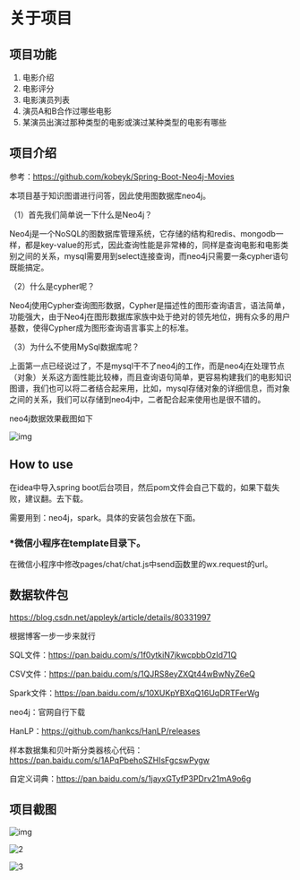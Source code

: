 # 关于项目

## 项目功能

1. 电影介绍
2. 电影评分
3. 电影演员列表
4. 演员A和B合作过哪些电影
5. 某演员出演过那种类型的电影或演过某种类型的电影有哪些

## 项目介绍

参考：https://github.com/kobeyk/Spring-Boot-Neo4j-Movies

本项目基于知识图谱进行问答，因此使用图数据库neo4j。

（1）首先我们简单说一下什么是Neo4j？

Neo4j是一个NoSQL的图数据库管理系统，它存储的结构和redis、mongodb一样，都是key-value的形式，因此查询性能是非常棒的，同样是查询电影和电影类别之间的关系，mysql需要用到select连接查询，而neo4j只需要一条cypher语句既能搞定。

（2）什么是cypher呢？

Neo4j使用Cypher查询图形数据，Cypher是描述性的图形查询语言，语法简单，功能强大，由于Neo4j在图形数据库家族中处于绝对的领先地位，拥有众多的用户基数，使得Cypher成为图形查询语言事实上的标准。

（3）为什么不使用MySql数据库呢？

上面第一点已经说过了，不是mysql干不了neo4j的工作，而是neo4j在处理节点（对象）关系这方面性能比较棒，而且查询语句简单，更容易构建我们的电影知识图谱，我们也可以将二者结合起来用，比如，mysql存储对象的详细信息，而对象之间的关系，我们可以存储到neo4j中，二者配合起来使用也是很不错的。

neo4j数据效果截图如下

![img](D:\hanlp\img\4.png)

## How to use

在idea中导入spring boot后台项目，然后pom文件会自己下载的，如果下载失败，建议翻。去下载。

需要用到：neo4j，spark。具体的安装包会放在下面。

### ***微信小程序在template目录下。**

在微信小程序中修改pages/chat/chat.js中send函数里的wx.request的url。

## 数据软件包

https://blog.csdn.net/appleyk/article/details/80331997

根据博客一步一步来就行

SQL文件：https://pan.baidu.com/s/1f0ytkiN7jkwcpbbOzId71Q

CSV文件：https://pan.baidu.com/s/1QJRS8eyZXQt44wBwNyZ6eQ

Spark文件：https://pan.baidu.com/s/10XUKpYBXqQ16UqDRTFerWg

neo4j：官网自行下载

HanLP：https://github.com/hankcs/HanLP/releases

样本数据集和贝叶斯分类器核心代码：https://pan.baidu.com/s/1APqPbehoSZHIsFgcswPygw

自定义词典：https://pan.baidu.com/s/1jayxGTyfP3PDrv21mA9o6g

## 项目截图

![img](D:\hanlp\img\1.png)

![2](D:\hanlp\img\2.png)

![3](D:\hanlp\img\3.png)